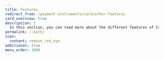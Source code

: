 ```yaml
---
title: Features
redirect_from: /payment-instruments/card/other-features
card_overview: true
description: |
  In this section, you can read more about the different features of Card.
permalink: /:path/
icon:
  content: remove_red_eye
additional: true
menu_order: 1000
---
```

